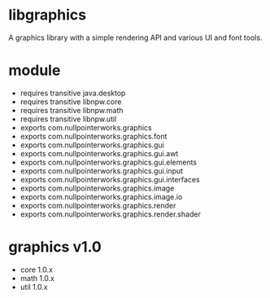# libgraphics
A graphics library with a simple rendering API and various UI and font tools. 

# module
* requires transitive java.desktop
* requires transitive libnpw.core
* requires transitive libnpw.math
* requires transitive libnpw.util
* exports com.nullpointerworks.graphics
* exports com.nullpointerworks.graphics.font
* exports com.nullpointerworks.graphics.gui
* exports com.nullpointerworks.graphics.gui.awt
* exports com.nullpointerworks.graphics.gui.elements
* exports com.nullpointerworks.graphics.gui.input
* exports com.nullpointerworks.graphics.gui.interfaces
* exports com.nullpointerworks.graphics.image
* exports com.nullpointerworks.graphics.image.io
* exports com.nullpointerworks.graphics.render
* exports com.nullpointerworks.graphics.render.shader

# graphics v1.0
* core 1.0.x
* math 1.0.x
* util 1.0.x
